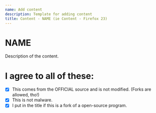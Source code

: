 ```yaml
---
name: Add content
description: Template for adding content
title: Content - NAME (ie Content - Firefox 23)
---
```

# NAME
Description of the content.

# I agree to all of these:
- [x] This comes from the OFFICIAL source and is not modified. (Forks are allowed, tho!)
- [x] This is not malware.
- [x] I put in the title if this is a fork of a open-source program.

